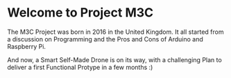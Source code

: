 # Welcome to Project M3C
The M3C Project was born in 2016 in the United Kingdom.
It all started from a discussion on Programming and the Pros and Cons of Arduino and Raspberry Pi.

And now, a Smart Self-Made Drone is on its way, with a challenging Plan to deliver a first Functional Protype in a few months :)

